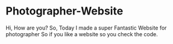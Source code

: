 # Photographer-Website
Hi, How are you? So, Today I made a super Fantastic Website for photographer So if you like a website so you check the code.
